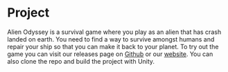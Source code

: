 # Project
Alien Odyssey is a survival game where you play as an alien that has crash landed on earth. You need to find a way to survive amongst humans and repair your ship so that you can make it back to your planet. To try out the game you can visit our releases page on [Github](https://github.com/DH2650-Game-Design-Group-15/Project/releases) or our [website](https://alien-odyssey.web.app/). You can also clone the repo and build the project with Unity.
